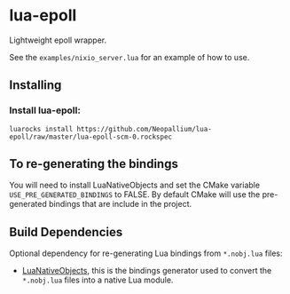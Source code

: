 lua-epoll
=======

Lightweight epoll wrapper.

See the `examples/nixio_server.lua` for an example of how to use.

Installing
----------

### Install lua-epoll:

	luarocks install https://github.com/Neopallium/lua-epoll/raw/master/lua-epoll-scm-0.rockspec


To re-generating the bindings
-----------------------------

You will need to install LuaNativeObjects and set the CMake variable `USE_PRE_GENERATED_BINDINGS` to FALSE.
By default CMake will use the pre-generated bindings that are include in the project.

Build Dependencies
------------------

Optional dependency for re-generating Lua bindings from `*.nobj.lua` files:

* [LuaNativeObjects](https://github.com/Neopallium/LuaNativeObjects), this is the bindings generator used to convert the `*.nobj.lua` files into a native Lua module.

